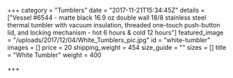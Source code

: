 +++
category = "Tumblers"
date = "2017-11-21T15:34:45Z"
details = ["Vessel  #6544 - matte black  16.9 oz double wall 18/8 stainless steel thermal tumbler with vacuum insulation, threaded one-touch push-button lid, and locking mechanism -  hot 6 hours & cold 12 hours"]
featured_image = "/uploads/2017/12/04/White_Tumblers_pic.jpg"
id = "white-tumbler"
images = []
price = 20
shipping_weight = 454
size_guide = ""
sizes = []
title = "White Tumbler"
weight = 400

+++
